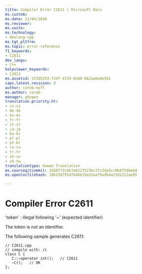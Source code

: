 ```yaml
---
title: Compiler Error C2611 | Microsoft Docs
ms.custom: 
ms.date: 11/04/2016
ms.reviewer: 
ms.suite: 
ms.technology:
- devlang-cpp
ms.tgt_pltfrm: 
ms.topic: error-reference
f1_keywords:
- C2611
dev_langs:
- C++
helpviewer_keywords:
- C2611
ms.assetid: 3f2d5253-f24f-4724-83d0-6b2aa6a4e551
caps.latest.revision: 8
author: corob-msft
ms.author: corob
manager: ghogen
translation.priority.ht:
- cs-cz
- de-de
- es-es
- fr-fr
- it-it
- ja-jp
- ko-kr
- pl-pl
- pt-br
- ru-ru
- tr-tr
- zh-cn
- zh-tw
translationtype: Human Translation
ms.sourcegitcommit: 3168772cbb7e8127523bc2fc2da5cc9b4f59beb8
ms.openlocfilehash: 18b15d7914fb46b19a32aaf5edb4a23d1212ae05

---
```

# Compiler Error C2611
'token' : illegal following '~' (expected identifier)  
  
 The token is not an identifier.  
  
 The following sample generates C2611:  
  
```  
// C2611.cpp  
// compile with: /c  
class C {  
   C::~operator int();   // C2611  
   ~C();   // OK  
};  
```


<!--HONumber=Jan17_HO1-->


